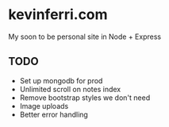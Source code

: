 kevinferri.com
==============
My soon to be personal site in Node + Express

TODO
----
* Set up mongodb for prod
* Unlimited scroll on notes index
* Remove bootstrap styles we don't need
* Image uploads
* Better error handling
